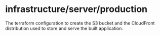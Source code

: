 # infrastructure/server/production

The terraform configuration to create the S3 bucket and the CloudFront distribution
used to store and serve the built application.
